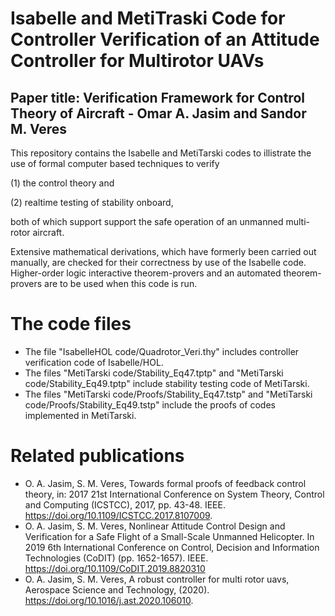 # Isabelle and MetiTraski Code for Controller Verification of an Attitude Controller for Multirotor UAVs
## Paper title: Verification Framework for Control Theory of Aircraft - Omar A. Jasim and Sandor M. Veres

This repository contains the Isabelle and MetiTarski codes to illistrate the use of 
formal computer based techniques to verify 

(1) the control theory and

(2) realtime testing of stability onboard, 

both of which support support the safe operation of an unmanned multi-rotor aircraft. 

Extensive  mathematical derivations, which have formerly been carried out manually, 
are checked for their correctness by use of the Isabelle code. Higher-order logic 
interactive theorem-provers and an automated theorem-provers are to be used when 
this code is run.  

# The code files
  * The file "IsabelleHOL code/Quadrotor_Veri.thy" includes controller verification code of Isabelle/HOL.
  * The files "MetiTarski code/Stability_Eq47.tptp" and "MetiTarski code/Stability_Eq49.tptp" include stability testing code of MetiTarski.
  * The files "MetiTarski code/Proofs/Stability_Eq47.tstp" and "MetiTarski code/Proofs/Stability_Eq49.tstp" include the proofs of codes implemented in MetiTarski.



# Related publications

* O. A. Jasim, S. M. Veres, Towards formal proofs of feedback control theory, in: 2017 21st International Conference on System Theory, Control and Computing (ICSTCC), 2017, pp. 43-48. IEEE. https://doi.org/10.1109/ICSTCC.2017.8107009. 
* O. A. Jasim, S. M. Veres, Nonlinear Attitude Control Design and Verification for a Safe Flight of a Small-Scale Unmanned Helicopter. In 2019 6th International Conference on Control, Decision and Information Technologies (CoDIT) (pp. 1652-1657). IEEE. https://doi.org/10.1109/CoDIT.2019.8820310
* O. A. Jasim, S. M. Veres, A robust controller for multi rotor uavs, Aerospace Science and Technology, (2020). https://doi.org/10.1016/j.ast.2020.106010.

